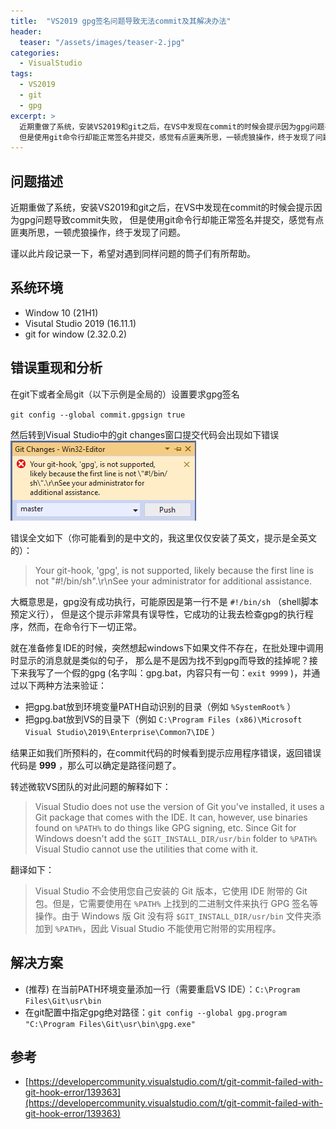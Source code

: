 ```yaml
---
title:  "VS2019 gpg签名问题导致无法commit及其解决办法"
header:
  teaser: "/assets/images/teaser-2.jpg"
categories:
  - VisualStudio
tags:
  - VS2019
  - git
  - gpg
excerpt: >
  近期重做了系统，安装VS2019和git之后，在VS中发现在commit的时候会提示因为gpg问题导致commit失败，
  但是使用git命令行却能正常签名并提交，感觉有点匪夷所思，一顿虎狼操作，终于发现了问题。
---
```


## 问题描述

近期重做了系统，安装VS2019和git之后，在VS中发现在commit的时候会提示因为gpg问题导致commit失败，
但是使用git命令行却能正常签名并提交，感觉有点匪夷所思，一顿虎狼操作，终于发现了问题。

谨以此片段记录一下，希望对遇到同样问题的筒子们有所帮助。

## 系统环境
- Window 10 (21H1)
- Visutal Studio 2019 (16.11.1)
- git for window (2.32.0.2)

## 错误重现和分析

在git下或者全局git（以下示例是全局的）设置要求gpg签名

`git config --global commit.gpgsign true`

然后转到Visual Studio中的git changes窗口提交代码会出现如下错误
![VS2019 gpg error](/assets/images/vs2019/gpg-error.png)

错误全文如下（你可能看到的是中文的，我这里仅仅安装了英文，提示是全英文的）：
> Your git-hook, 'gpg', is not supported, likely because the first line is not \"#!/bin/sh\".\r\nSee your administrator for additional assistance. 

大概意思是，gpg没有成功执行，可能原因是第一行不是 `#!/bin/sh` （shell脚本预定义行），
但是这个提示非常具有误导性，它成功的让我去检查gpg的执行程序，然而，在命令行下一切正常。

就在准备修复IDE的时候，突然想起windows下如果文件不存在，在批处理中调用时显示的消息就是类似的句子，
那么是不是因为找不到gpg而导致的挂掉呢？接下来我写了一个假的gpg 
(名字叫：gpg.bat，内容只有一句：`exit 9999` )，并通过以下两种方法来验证：
- 把gpg.bat放到环境变量PATH自动识别的目录（例如 `%SystemRoot%` ）
- 把gpg.bat放到VS的目录下（例如 `C:\Program Files (x86)\Microsoft Visual Studio\2019\Enterprise\Common7\IDE` ）

结果正如我们所预料的，在commit代码的时候看到提示应用程序错误，返回错误代码是 **999** ，那么可以确定是路径问题了。

转述微软VS团队的对此问题的解释如下：
> Visual Studio does not use the version of Git you've installed, it uses a Git package that comes with the IDE. It can, however, use binaries found on `%PATH%` to do things like GPG signing, etc. Since Git for Windows doesn't add the `$GIT_INSTALL_DIR/usr/bin` folder to `%PATH%` Visual Studio cannot use the utilities that come with it.

翻译如下：
> Visual Studio 不会使用您自己安装的 Git 版本，它使用 IDE 附带的 Git 包。但是，它需要使用在 `%PATH%` 上找到的二进制文件来执行 GPG 签名等操作。由于 Windows 版 Git 没有将 `$GIT_INSTALL_DIR/usr/bin` 文件夹添加到 `%PATH%`，因此 Visual Studio 不能使用它附带的实用程序。

## 解决方案

- (推荐) 在当前PATH环境变量添加一行（需要重启VS IDE）：`C:\Program Files\Git\usr\bin`
- 在git配置中指定gpg绝对路径：`git config --global gpg.program "C:\Program Files\Git\usr\bin\gpg.exe"`

## 参考
- [https://developercommunity.visualstudio.com/t/git-commit-failed-with-git-hook-error/139363](https://developercommunity.visualstudio.com/t/git-commit-failed-with-git-hook-error/139363)
